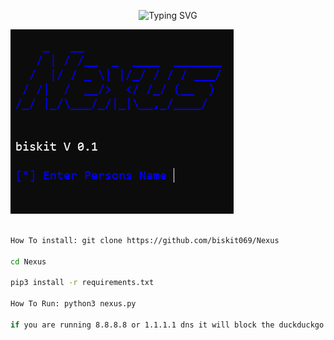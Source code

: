 <p align="center">
  <img src="https://readme-typing-svg.demolab.com?font=Fira+Code&pause=1000&color=1ADCF7&width=435&lines=fast+osint+name+search" alt="Typing SVG">
</p>

![png](./Nexus.png)
```bash

How To install: git clone https://github.com/biskit069/Nexus

cd Nexus

pip3 install -r requirements.txt

How To Run: python3 nexus.py

if you are running 8.8.8.8 or 1.1.1.1 dns it will block the duckduckgo links
